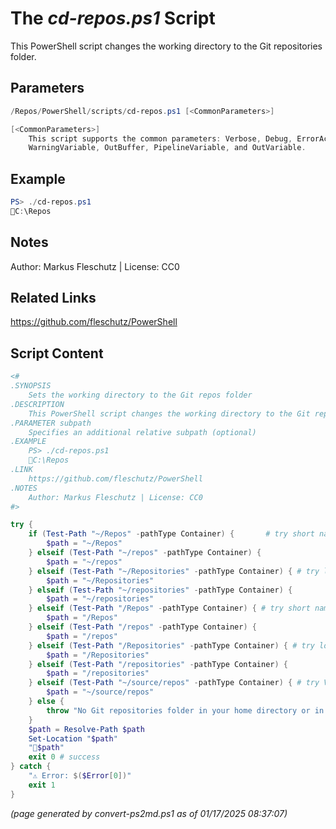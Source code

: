 The *cd-repos.ps1* Script
===========================

This PowerShell script changes the working directory to the Git repositories folder.

Parameters
----------
```powershell
/Repos/PowerShell/scripts/cd-repos.ps1 [<CommonParameters>]

[<CommonParameters>]
    This script supports the common parameters: Verbose, Debug, ErrorAction, ErrorVariable, WarningAction, 
    WarningVariable, OutBuffer, PipelineVariable, and OutVariable.
```

Example
-------
```powershell
PS> ./cd-repos.ps1
📂C:\Repos

```

Notes
-----
Author: Markus Fleschutz | License: CC0

Related Links
-------------
https://github.com/fleschutz/PowerShell

Script Content
--------------
```powershell
<#
.SYNOPSIS
	Sets the working directory to the Git repos folder
.DESCRIPTION
	This PowerShell script changes the working directory to the Git repositories folder.
.PARAMETER subpath
	Specifies an additional relative subpath (optional)
.EXAMPLE
	PS> ./cd-repos.ps1
	📂C:\Repos
.LINK
	https://github.com/fleschutz/PowerShell
.NOTES
	Author: Markus Fleschutz | License: CC0
#>

try {
	if (Test-Path "~/Repos" -pathType Container) {		 # try short name in home dir
		$path = "~/Repos"
	} elseif (Test-Path "~/repos" -pathType Container) {
		$path = "~/repos"
	} elseif (Test-Path "~/Repositories" -pathType Container) { # try long name
		$path = "~/Repositories"
	} elseif (Test-Path "~/repositories" -pathType Container) {
		$path = "~/repositories"
	} elseif (Test-Path "/Repos" -pathType Container) { # try short name in root dir
		$path = "/Repos"
	} elseif (Test-Path "/repos" -pathType Container) {
		$path = "/repos"
	} elseif (Test-Path "/Repositories" -pathType Container) { # try long name
		$path = "/Repositories"
	} elseif (Test-Path "/repositories" -pathType Container) {
		$path = "/repositories"
	} elseif (Test-Path "~/source/repos" -pathType Container) { # try Visual Studio default
		$path = "~/source/repos"
	} else {
		throw "No Git repositories folder in your home directory or in the root folder yet"
	}
	$path = Resolve-Path $path
	Set-Location "$path"
	"📂$path"
	exit 0 # success
} catch {
	"⚠️ Error: $($Error[0])"
	exit 1
}
```

*(page generated by convert-ps2md.ps1 as of 01/17/2025 08:37:07)*
